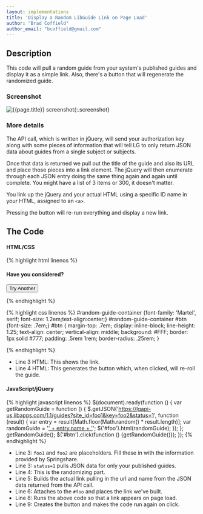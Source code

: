 ```yaml
---
layout: implementations
title: 'Display a Random LibGuide Link on Page Load'
author: "Brad Coffield"
author_email: "bcoffield@gmail.com"
---
```


## Description
        
This code will pull a random guide from your system's published guides and display it as a simple link. Also, there's a button that will regenerate the randomized guide.

### Screenshot

![{{page.title}} screenshot]({{site.baseurl}}/assets/{{page.title}}-screenshot.jpg){:.screenshot}

       
### More details
The API call, which is written in jQuery, will send your authorization key along with some pieces of information that will tell LG to only return JSON data about guides from a single subject or subjects.
        
Once that data is returned we pull out the title of the guide and also its URL and place those pieces into a link element. The jQuery will then enumerate through each JSON entry doing the same thing again and again until complete. You might have a list of 3 items or 300, it doesn't matter.
        
You link up the jQuery and your actual HTML using a specific ID name in your HTML, assigned to an ```<a>```. 

Pressing the button will re-run everything and display a new link.
 
    
## The Code

#### HTML/CSS

{% highlight html linenos %}
<div id="random-guide-container">
    <h4>Have you considered?</h4>
    <div id="foo"></div>
    <input type="button" id="btn" value="Try Another" />
</div>

{% endhighlight %}

{% highlight css linenos %}
#random-guide-container {font-family: 'Martel', serif; font-size: 1.2em;text-align:center;}
#random-guide-container #btn {font-size: .7em;}
#btn { margin-top: .7em; display: inline-block; line-height: 1.25; text-align: center; vertical-align: middle; background: #FFF; border: 1px solid #777; padding: .5rem 1rem; border-radius: .25rem; }

{% endhighlight %}
* Line 3 HTML: This shows the link.
* Line 4 HTML: This generates the button which, when clicked, will re-roll the guide.


#### JavaScript/jQuery


{% highlight javascript linenos %}
 $(document).ready(function () {
       var getRandomGuide = function () {
           $.getJSON('https://lgapi-us.libapps.com/1.1/guides?site_id=foo1&key=foo2&status=1', function (result) {
               var entry = result[Math.floor(Math.random() * result.length)];
               var randomGuide = '<a href="' + entry.url + '">' + entry.name + '</a>';
               $('#foo').html(randomGuide);
           }); };
       getRandomGuide();
       $('#btn').click(function () {getRandomGuide()}); });
 {% endhighlight %}

* Line 3: ```foo1``` and ```foo2``` are placeholders. Fill these in with the information provided by Springshare.
* Line 3: ```status=1``` pulls JSON data for only your published guides.
* Line 4: This is the randomizing part.
* Line 5: Builds the actual link pulling in the url and name from the JSON data returned from the API call.
* Line 6: Attaches to the ```#foo``` and places the link we've built.
* Line 8: Runs the above code so that a link appears on page load.
* Line 9: Creates the button and makes the code run again on click.